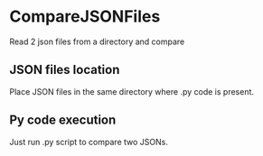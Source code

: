 # CompareJSONFiles
Read 2 json files from a directory and compare

## JSON files location
Place JSON files in the same directory where .py code is present.

## Py code execution 
Just run .py script to compare two JSONs.
